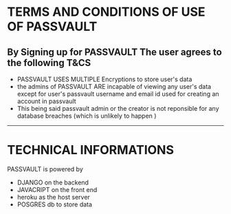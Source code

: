 # TERMS AND CONDITIONS OF USE OF PASSVAULT
## By Signing up for PASSVAULT The user agrees to the following T&CS
- PASSVAULT USES MULTIPLE Encryptions to store user's data 
- the admins of PASSVAULT ARE incapable of viewing any user's data except for user's passvault username and email id used for creating an account in passvault
- This being said passvault admin or the creator is not reponsible for any database breaches (which is unlikely to happen
)
----------------------
# TECHNICAL INFORMATIONS
PASSVAULT is powered by 
- DJANGO on the backend
- JAVACRIPT on the front end
- heroku as the host server 
- POSGRES db to store data